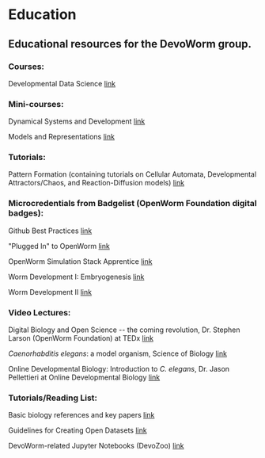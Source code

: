 # Education

## Educational resources for the DevoWorm group.  

### Courses:

Developmental Data Science   [link](https://github.com/devoworm/OW-DW-Education/blob/master/Developmental%20Data%20Science/About.md) 

### Mini-courses:  

Dynamical Systems and Development   [link](https://github.com/devoworm/OW-DW-Education/tree/master/Dynamical%20Systems%20and%20Development)

Models and Representations   [link](https://github.com/devoworm/OW-DW-Education/tree/master/Models%20and%20Representations)  

### Tutorials:  

Pattern Formation (containing tutorials on Cellular Automata, Developmental Attractors/Chaos, and Reaction-Diffusion models)   [link](https://github.com/devoworm/OW-DW-Education/tree/master/Pattern%20Formation)

### Microcredentials from Badgelist (OpenWorm Foundation digital badges):  

Github Best Practices   [link](https://www.badgelist.com/OpenWorm/OpenWorm-Github-Best-Practices-Expert)

"Plugged In" to OpenWorm   [link](https://www.badgelist.com/OpenWorm/Plugged-In)

OpenWorm Simulation Stack Apprentice   [link](https://www.badgelist.com/OpenWorm/OpenWorm-Docker-Apprentice)

Worm Development I: Embryogenesis   [link](https://www.badgelist.com/OpenWorm/Worm-Development-I-Embryogenesis)   

Worm Development II   [link](https://www.badgelist.com/OpenWorm/Worm-Development-II-Larval-Development)  

### Video Lectures:

Digital Biology and Open Science -- the coming revolution, Dr. Stephen Larson (OpenWorm Foundation) at TEDx  [link](https://www.youtube.com/watch?v=EKopW86CCJo)  

_Caenorhabditis elegans_: a model organism, Science of Biology  [link](https://www.youtube.com/watch?v=JmIWEkbCEd0)  

Online Developmental Biology: Introduction to _C. elegans_, Dr. Jason Pellettieri at Online Developmental Biology  [link](https://www.youtube.com/channel/UCsBEiPyjWjev4OE4t-Y_7WQ/about)  

### Tutorials/Reading List:  

Basic biology references and key papers   [link](https://github.com/devoworm/devoworm.github.io/blob/master/Basic-C.%20elegans-Biology-References.md)  

Guidelines for Creating Open Datasets  [link](https://github.com/devoworm/devoworm.github.io/blob/master/Creating-Open-Datasets.md)

DevoWorm-related Jupyter Notebooks (DevoZoo)   [link](https://devoworm.github.io/)  
